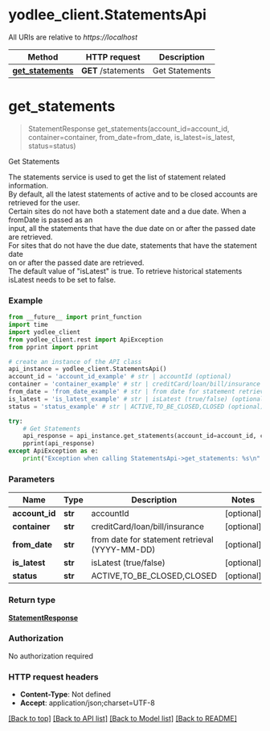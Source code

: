 # yodlee_client.StatementsApi

All URIs are relative to *https://localhost*

Method | HTTP request | Description
------------- | ------------- | -------------
[**get_statements**](StatementsApi.md#get_statements) | **GET** /statements | Get Statements


# **get_statements**
> StatementResponse get_statements(account_id=account_id, container=container, from_date=from_date, is_latest=is_latest, status=status)

Get Statements

The statements service is used to get the list of statement related information. <br>By default, all the latest statements of active and to be closed accounts are retrieved for the user. <br>Certain sites do not have both a statement date and a due date. When a fromDate is passed as an <br>input, all the statements that have the due date on or after the passed date are retrieved. <br>For sites that do not have the due date, statements that have the statement date <br>on or after the passed date are retrieved. <br>The default value of \"isLatest\" is true. To retrieve historical statements isLatest needs to be set to false.<br>

### Example
```python
from __future__ import print_function
import time
import yodlee_client
from yodlee_client.rest import ApiException
from pprint import pprint

# create an instance of the API class
api_instance = yodlee_client.StatementsApi()
account_id = 'account_id_example' # str | accountId (optional)
container = 'container_example' # str | creditCard/loan/bill/insurance (optional)
from_date = 'from_date_example' # str | from date for statement retrieval (YYYY-MM-DD) (optional)
is_latest = 'is_latest_example' # str | isLatest (true/false) (optional)
status = 'status_example' # str | ACTIVE,TO_BE_CLOSED,CLOSED (optional)

try:
    # Get Statements
    api_response = api_instance.get_statements(account_id=account_id, container=container, from_date=from_date, is_latest=is_latest, status=status)
    pprint(api_response)
except ApiException as e:
    print("Exception when calling StatementsApi->get_statements: %s\n" % e)
```

### Parameters

Name | Type | Description  | Notes
------------- | ------------- | ------------- | -------------
 **account_id** | **str**| accountId | [optional] 
 **container** | **str**| creditCard/loan/bill/insurance | [optional] 
 **from_date** | **str**| from date for statement retrieval (YYYY-MM-DD) | [optional] 
 **is_latest** | **str**| isLatest (true/false) | [optional] 
 **status** | **str**| ACTIVE,TO_BE_CLOSED,CLOSED | [optional] 

### Return type

[**StatementResponse**](StatementResponse.md)

### Authorization

No authorization required

### HTTP request headers

 - **Content-Type**: Not defined
 - **Accept**: application/json;charset=UTF-8

[[Back to top]](#) [[Back to API list]](../README.md#documentation-for-api-endpoints) [[Back to Model list]](../README.md#documentation-for-models) [[Back to README]](../README.md)

